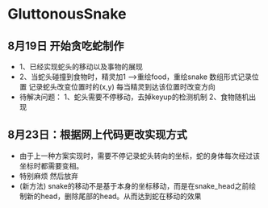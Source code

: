 # GluttonousSnake
## 8月19日 开始贪吃蛇制作
* 1、已经实现蛇头的移动以及事物的展现  
* 2、当蛇头碰撞到食物时，精灵加1 ——>重绘food，重绘snake
        数组形式记录位置
        记录蛇头改变位置时的(x,y) 每当精灵到达该位置时改变方向
* 待解决问题：
    1、蛇头需要不停移动，去掉keyup的检测机制
    2、食物随机出现
    
##  8月23日：根据网上代码更改实现方式
* 由于上一种方案实现时，需要不停记录蛇头转向的坐标，蛇的身体每次经过该坐标时都需要变相。
* 特别麻烦 然后放弃
* (新方法) snake的移动不是基于本身的坐标移动，而是在snake_head之前绘制新的head，删除尾部的head。从而达到蛇在移动的效果